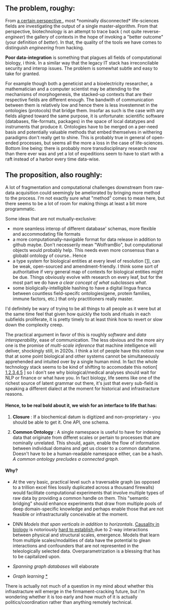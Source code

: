 ## The problem, roughy: 


From [  a certain perspective  ](https://eplex.cs.ucf.edu/papers/lehman_alife08.pdf), most \*nominally disconnected\* life-sciences fields are investigating the output of a single master-algorithm. From that perspective, biotechnology is an attempt to trace back ( not quite reverse-*engineer*) the gallery of contexts in the hope of invoking a "better outcome" (your definition of *better*). In that, the quality of the tools we have comes to distinguish *engineering* from hacking. 

 __Poor data-integration__ is something that plagues all fields of computational biology, i think. In a similar way that the legacy IT stack has irreconcilable security and interop issues. The problem is somewhat subtle and easy to take for granted.
 
 For example though both a geneticist and a bioelectricity researcher, a mathematician and a computer scientist  may be attending to the mechanisms of morphogenesis, the stacked-up contexts that are their respective fields are different enough. The bandwith of communication between them is relatively low and hence there is less investemnet in the ontologies (protocols) that bridge them. Insofar as such is the case with any fields aligned toward the same purpose, it is unfortunate: scientific software (databases, file-formats, packages) in the space of local datatypes and instruments that produce it. Ontologies have to be merged on a per-need basis and potentially valuable methods that embed themselves in withering paradigms don't really get to shine. This is probably true in general of open-ended processes, but seems all the more a loss in the case of life-sciences. Bottom line being: there is probably more transdisciplinary research now than there ever was and yet a lot of expeditions seem to have to start with a raft instead of a harbor every time data-wise.  

## The proposition, also roughly:

A lot of fragmentation and computational challenges downstream from raw-data acquisition could seemingly be ameliorated by bringing more method to the process. I'm not exactly sure what "method" comes to mean here, but there seems to be a lot of room for making things at least a bit more programmatic. 

Some ideas that are not mutually-exclusive: 
- more seamless interop of different database' schemas, more flexible and accommodating file formats
- a more computationally-navigable format for data release in addition to github maybe. Don't necesserily mean "WolframBio", but computational objects would probably help. This needs even more consensus than a globabl ontology of course.. Hence
- a type system for biological entities at every level of resolution \[[1](https://pdb101.rcsb.org/learn/guide-to-understanding-pdb-data/biological-assemblies)\], can be weak, open-sourced and amendment-friendly. I think some sort of authoritative if very general map of contexts for biological entities might be due. Things obviously evolve with research on every leaf, but for the most part we do have *a clear concept of what subclasses what*.
- some bioligically-intelligible hashing to have a digital lingua franca between countless field-specifc ontologies(gene, protein families, immune factors, etc.) that only practitioners really master. 

I'd definitely be wary of trying to be all things to all people as it were but at the same time feel that given how quickly the tools and rituals in each subfields proliferate, it is pretty timely to at least think how to revert or slow down the complexity creep. 

The practical argument in favor of this is roughly  _software_ and _data interoperability_, ease of communication. The less obvious and the more airy one is the promise of _multi-scale inference_ that machine intelligence will deliver, shockingly still, in 2020s.
I think a lot of people have this notion now that at some point biological and other systems cannot be simultaneously apprehended and intuited over by a single human mind. In fact the whole technology stack seems to be kind of shifting to accomodate this notion[ [1](https://arxiv.org/abs/2003.08445),[2](https://www.cerebras.net/product/?fbclid=IwAR29dlQMcctqhFfEjpAtmFeWtCJR0q0xGjmPccL-zFk5VJBrFX74bmC1-_U#chip),[3](https://projects.preferred.jp/mn-core/en/),[4](https://www.graphcore.ai/products),[5](https://arxiv.org/pdf/1901.01753.pdf) ] so I don't see why biological/medical analyses should wait for NLP or finance or what have you. In fact biology, life seems like one of the richest source of latent grammar out there, it's just that every sub-field is speaking a different dialect at the moment for historical and infrastracture reasons.


#### Hence, to be real bold about it, we wish for an interface to life that has:

1. **Closure** : If a biochemical datum is digitized and non-proprietary - you should be able to get it. One API, one schema. 

2. **Common Ontology** : A single namespace is useful to have for indexing data that originate from differet scales or pertain to processes that are nominally unrelated. This should, again, enable the flow of information between individual domains and get us closer to a common dataframe. Doesn't have to be a human-readable namespace either, can be a hash. _A common ontology precludes a connected graph._ 


#### Why? 

-  At the very basic, practical level such a traversable graph (as opposed to a trillion excel files lossily duplicated across a thousand firewalls) would facilitate computational experiments that involve multiple types of raw data by providing a common handle on them. This "semantic bridging" should enhance experiments that draw from multiple pools of deep domain-specific knowledge and perhaps enable those that are not feasible or infrastracturally conceivable at the moment.
 
- DNN _Models that span verticals in addition to horizontals_. [Causality in biology](https://www.biorxiv.org/content/10.1101/2020.05.03.074419v1) is notoriously [ hard to establish ](https://doi.org/10.1155/2020/8932526)due to 2-way interactions between physical and structural scales, emergence. Models that learn from multiple scales/modalities of data have the potential to glean interactions and confounders that are not represented in the teleologically selected data. Overparametrization is a blessing that has to be capitalized upon.

- _Spanning graph databases_ will elaborate

- _Graph learning_ [*](https://arxiv.org/abs/1810.00826)


There is actually not much of a question in my mind about whether this infrastracture will emerge in the firmament-cracking future, but i'm wondering whether it is too early and how much of it is actually politics/coordination rather than anything remotely technical.
